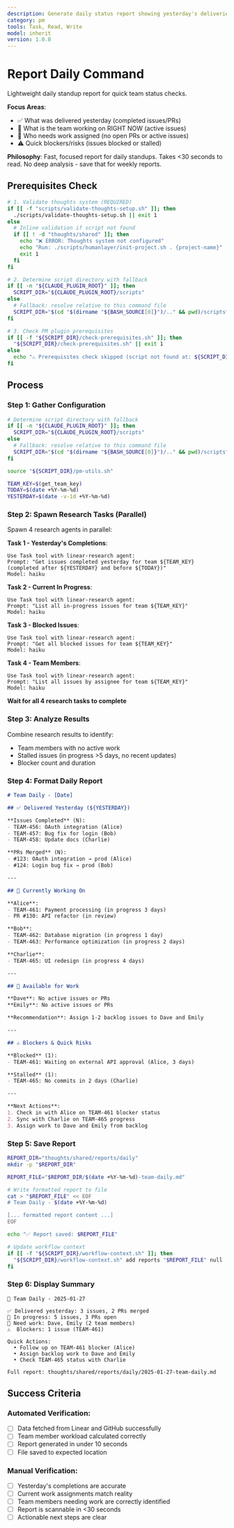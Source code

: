 ```yaml
---
description: Generate daily status report showing yesterday's deliveries, current work, and team members needing assignments
category: pm
tools: Task, Read, Write
model: inherit
version: 1.0.0
---
```


# Report Daily Command

Lightweight daily standup report for quick team status checks.

**Focus Areas**:
- ✅ What was delivered yesterday (completed issues/PRs)
- 🔄 What is the team working on RIGHT NOW (active issues)
- 👥 Who needs work assigned (no open PRs or active issues)
- ⚠️ Quick blockers/risks (issues blocked or stalled)

**Philosophy**: Fast, focused report for daily standups. Takes <30 seconds to read. No deep analysis - save that for weekly reports.

## Prerequisites Check

```bash
# 1. Validate thoughts system (REQUIRED)
if [[ -f "scripts/validate-thoughts-setup.sh" ]]; then
  ./scripts/validate-thoughts-setup.sh || exit 1
else
  # Inline validation if script not found
  if [[ ! -d "thoughts/shared" ]]; then
    echo "❌ ERROR: Thoughts system not configured"
    echo "Run: ./scripts/humanlayer/init-project.sh . {project-name}"
    exit 1
  fi
fi

# 2. Determine script directory with fallback
if [[ -n "${CLAUDE_PLUGIN_ROOT}" ]]; then
  SCRIPT_DIR="${CLAUDE_PLUGIN_ROOT}/scripts"
else
  # Fallback: resolve relative to this command file
  SCRIPT_DIR="$(cd "$(dirname "${BASH_SOURCE[0]}")/.." && pwd)/scripts"
fi

# 3. Check PM plugin prerequisites
if [[ -f "${SCRIPT_DIR}/check-prerequisites.sh" ]]; then
  "${SCRIPT_DIR}/check-prerequisites.sh" || exit 1
else
  echo "⚠️ Prerequisites check skipped (script not found at: ${SCRIPT_DIR})"
fi
```

## Process

### Step 1: Gather Configuration

```bash
# Determine script directory with fallback
if [[ -n "${CLAUDE_PLUGIN_ROOT}" ]]; then
  SCRIPT_DIR="${CLAUDE_PLUGIN_ROOT}/scripts"
else
  # Fallback: resolve relative to this command file
  SCRIPT_DIR="$(cd "$(dirname "${BASH_SOURCE[0]}")/.." && pwd)/scripts"
fi

source "${SCRIPT_DIR}/pm-utils.sh"

TEAM_KEY=$(get_team_key)
TODAY=$(date +%Y-%m-%d)
YESTERDAY=$(date -v-1d +%Y-%m-%d)
```

### Step 2: Spawn Research Tasks (Parallel)

Spawn 4 research agents in parallel:

**Task 1 - Yesterday's Completions**:
```
Use Task tool with linear-research agent:
Prompt: "Get issues completed yesterday for team ${TEAM_KEY} (completed after ${YESTERDAY} and before ${TODAY})"
Model: haiku
```

**Task 2 - Current In Progress**:
```
Use Task tool with linear-research agent:
Prompt: "List all in-progress issues for team ${TEAM_KEY}"
Model: haiku
```

**Task 3 - Blocked Issues**:
```
Use Task tool with linear-research agent:
Prompt: "Get all blocked issues for team ${TEAM_KEY}"
Model: haiku
```

**Task 4 - Team Members**:
```
Use Task tool with linear-research agent:
Prompt: "List all issues by assignee for team ${TEAM_KEY}"
Model: haiku
```

**Wait for all 4 research tasks to complete**

### Step 3: Analyze Results

Combine research results to identify:
- Team members with no active work
- Stalled issues (in progress >5 days, no recent updates)
- Blocker count and duration

### Step 4: Format Daily Report

```markdown
# Team Daily - [Date]

## ✅ Delivered Yesterday (${YESTERDAY})

**Issues Completed** (N):
- TEAM-456: OAuth integration (Alice)
- TEAM-457: Bug fix for login (Bob)
- TEAM-458: Update docs (Charlie)

**PRs Merged** (N):
- #123: OAuth integration → prod (Alice)
- #124: Login bug fix → prod (Bob)

---

## 🔄 Currently Working On

**Alice**:
- TEAM-461: Payment processing (in progress 3 days)
- PR #130: API refactor (in review)

**Bob**:
- TEAM-462: Database migration (in progress 1 day)
- TEAM-463: Performance optimization (in progress 2 days)

**Charlie**:
- TEAM-465: UI redesign (in progress 4 days)

---

## 👥 Available for Work

**Dave**: No active issues or PRs
**Emily**: No active issues or PRs

**Recommendation**: Assign 1-2 backlog issues to Dave and Emily

---

## ⚠️ Blockers & Quick Risks

**Blocked** (1):
- TEAM-461: Waiting on external API approval (Alice, 3 days)

**Stalled** (1):
- TEAM-465: No commits in 2 days (Charlie)

---

**Next Actions**:
1. Check in with Alice on TEAM-461 blocker status
2. Sync with Charlie on TEAM-465 progress
3. Assign work to Dave and Emily from backlog
```

### Step 5: Save Report

```bash
REPORT_DIR="thoughts/shared/reports/daily"
mkdir -p "$REPORT_DIR"

REPORT_FILE="$REPORT_DIR/$(date +%Y-%m-%d)-team-daily.md"

# Write formatted report to file
cat > "$REPORT_FILE" << EOF
# Team Daily - $(date +%Y-%m-%d)

[... formatted report content ...]
EOF

echo "✅ Report saved: $REPORT_FILE"

# Update workflow context
if [[ -f "${SCRIPT_DIR}/workflow-context.sh" ]]; then
  "${SCRIPT_DIR}/workflow-context.sh" add reports "$REPORT_FILE" null
fi
```

### Step 6: Display Summary

```
📅 Team Daily - 2025-01-27

✅ Delivered yesterday: 3 issues, 2 PRs merged
🔄 In progress: 5 issues, 3 PRs open
👥 Need work: Dave, Emily (2 team members)
⚠️  Blockers: 1 issue (TEAM-461)

Quick Actions:
  • Follow up on TEAM-461 blocker (Alice)
  • Assign backlog work to Dave and Emily
  • Check TEAM-465 status with Charlie

Full report: thoughts/shared/reports/daily/2025-01-27-team-daily.md
```

## Success Criteria

### Automated Verification:
- [ ] Data fetched from Linear and GitHub successfully
- [ ] Team member workload calculated correctly
- [ ] Report generated in under 10 seconds
- [ ] File saved to expected location

### Manual Verification:
- [ ] Yesterday's completions are accurate
- [ ] Current work assignments match reality
- [ ] Team members needing work are correctly identified
- [ ] Report is scannable in <30 seconds
- [ ] Actionable next steps are clear
